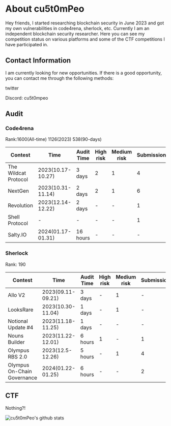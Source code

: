 # About cu5t0mPeo

Hey friends, I started researching blockchain security in June 2023 and got my own vulnerabilities in code4rena, sherlock, etc. Currently I am an independent blockchain security researcher. Here you can see my competition status on various platforms and some of the CTF competitions I have participated in.

## Contact Information

I am currently looking for new opportunities. If there is a good opportunity, you can contact me through the following methods:

twitter



Discord: cu5t0mpeo



## Audit

### Code4rena

Rank:1600(All-time) 1126(2023) 538(90-days)

| Contest              | Time              | Audit Time | High risk | Medium risk | Submission | Rank | Security | Status |
| -------------------- | ----------------- | ---------- | --------- | ----------- | ---------- | ---- | -------- | ------ |
| The Wildcat Protocol | 2023(10.17-10.27) | 3 days     | 2         | 1           | 4          | -    | N        | END    |
| NextGen              | 2023(10.31-11.14) | 2 days     | 2         | 1           | 6          | -    | N        | END    |
| Revolution           | 2023(12.14-12.22) | 2 days     | -         | -           | 1          | -    | N        | END    |
| Shell Protocol       | -                 | -          | -         | -           | 1          | -    | Y        | END    |
| Salty.IO             | 2024(01.17-01.31) | 16 hours   | -         | -           | -          | -    | N        | Active |

### Sherlock

Rank: 190

| Contest                     | Time              | Audit Time | High risk | Medium risk | Submission | Rank   | Status |
| --------------------------- | ----------------- | ---------- | --------- | ----------- | ---------- | ------ | ------ |
| Allo V2                     | 2023(09.11-09.21) | 3 days     | -         | 1           | -          | -      | END    |
| LooksRare                   | 2023(10.30-11.04) | 1 days     | -         | 1           | -          | -      | END    |
| Notional Update #4          | 2023(11.18-11.25) | 1 days     | -         | -           | -          | -      | END    |
| Nouns Builder               | 2023(11.22-12.01) | 6 hours    | 1         | -           | 1          | 15/297 | END    |
| Olympus RBS 2.0             | 2023(12.5-12.26)  | 5 hours    | -         | 1           | 4          | 19/261 | END    |
| Olympus On-Chain Governance | 2024(01.22-01.25) | 6 hours    | -         | -           | 2          | -      | TBC    |

## CTF

Nothing?!
<!--
**cu5t0mPeo/cu5t0mPeo** is a ✨ _special_ ✨ repository because its `README.md` (this file) appears on your GitHub profile.

Here are some ideas to get you started:

- 🔭 I’m currently working on ...
- 🌱 I’m currently learning ...
- 👯 I’m looking to collaborate on ...
- 🤔 I’m looking for help with ...
- 💬 Ask me about ...
- 📫 How to reach me: ...
- 😄 Pronouns: ...
- ⚡ Fun fact: ...
--> 
![cu5t0mPeo's github stats](https://github-readme-stats.vercel.app/api?username=cu5t0mPeo&show_icons=true&hide_border=true)
